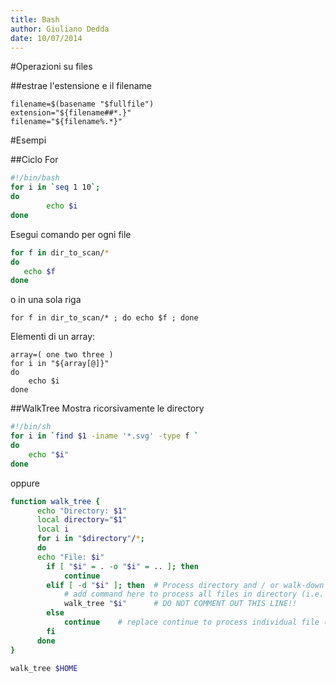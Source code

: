 ```yaml
---
title: Bash
author: Giuliano Dedda 
date: 10/07/2014
---
```


#Operazioni su files

##estrae l'estensione e il filename
```
filename=$(basename "$fullfile")
extension="${filename##*.}"
filename="${filename%.*}"
```

#Esempi


##Ciclo For

```bash
#!/bin/bash
for i in `seq 1 10`;
do
        echo $i
done    
```

Esegui comando per ogni file
```bash
for f in dir_to_scan/* 
do 
   echo $f 
done
```

o in una sola riga
```   
for f in dir_to_scan/* ; do echo $f ; done
```

Elementi di un array: 
```
array=( one two three )
for i in "${array[@]}"
do
	echo $i
done
```



##WalkTree
Mostra ricorsivamente le directory
```bash
#!/bin/sh
for i in `find $1 -iname '*.svg' -type f `
do
    echo "$i"
done
```

oppure 

```bash
function walk_tree {
      echo "Directory: $1"
      local directory="$1"
      local i
      for i in "$directory"/*; 
      do
      echo "File: $i"
        if [ "$i" = . -o "$i" = .. ]; then 
            continue
        elif [ -d "$i" ]; then  # Process directory and / or walk-down into directory
            # add command here to process all files in directory (i.e. ls -l "$i/"*)
            walk_tree "$i"      # DO NOT COMMENT OUT THIS LINE!!
        else
            continue    # replace continue to process individual file (i.e. echo "$i")
        fi
      done
}

walk_tree $HOME
```

